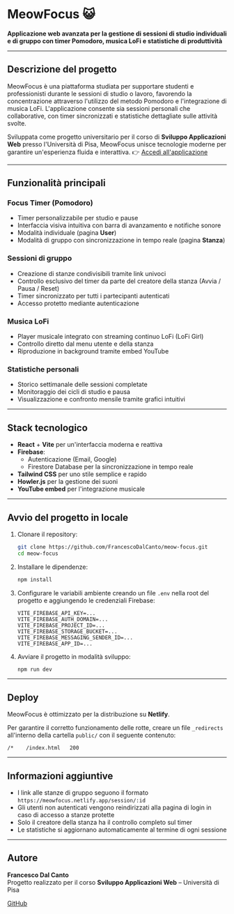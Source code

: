 # MeowFocus 😺

**Applicazione web avanzata per la gestione di sessioni di studio individuali e di gruppo con timer Pomodoro, musica LoFi e statistiche di produttività**

---

## Descrizione del progetto

MeowFocus è una piattaforma studiata per supportare studenti e professionisti durante le sessioni di studio o lavoro, favorendo la concentrazione attraverso l'utilizzo del metodo Pomodoro e l'integrazione di musica LoFi. L'applicazione consente sia sessioni personali che collaborative, con timer sincronizzati e statistiche dettagliate sulle attività svolte.

Sviluppata come progetto universitario per il corso di **Sviluppo Applicazioni Web** presso l'Università di Pisa, MeowFocus unisce tecnologie moderne per garantire un'esperienza fluida e interattiva.
👉 [Accedi all'applicazione](https://meowfocus.netlify.app/)

---

## Funzionalità principali

### Focus Timer (Pomodoro)
- Timer personalizzabile per studio e pause
- Interfaccia visiva intuitiva con barra di avanzamento e notifiche sonore
- Modalità individuale (pagina **User**)
- Modalità di gruppo con sincronizzazione in tempo reale (pagina **Stanza**)

### Sessioni di gruppo
- Creazione di stanze condivisibili tramite link univoci
- Controllo esclusivo del timer da parte del creatore della stanza (Avvia / Pausa / Reset)
- Timer sincronizzato per tutti i partecipanti autenticati
- Accesso protetto mediante autenticazione

### Musica LoFi
- Player musicale integrato con streaming continuo LoFi (LoFi Girl)
- Controllo diretto dal menu utente e della stanza
- Riproduzione in background tramite embed YouTube

### Statistiche personali
- Storico settimanale delle sessioni completate
- Monitoraggio dei cicli di studio e pausa
- Visualizzazione e confronto mensile tramite grafici intuitivi

---

## Stack tecnologico

- **React** + **Vite** per un'interfaccia moderna e reattiva
- **Firebase**:
  - Autenticazione (Email, Google)
  - Firestore Database per la sincronizzazione in tempo reale
- **Tailwind CSS** per uno stile semplice e rapido
- **Howler.js** per la gestione dei suoni
- **YouTube embed** per l'integrazione musicale

---

## Avvio del progetto in locale

1. Clonare il repository:
    ```bash
    git clone https://github.com/FrancescoDalCanto/meow-focus.git
    cd meow-focus
    ```

2. Installare le dipendenze:
    ```bash
    npm install
    ```

3. Configurare le variabili ambiente creando un file `.env` nella root del progetto e aggiungendo le credenziali Firebase:
    ```env
    VITE_FIREBASE_API_KEY=...
    VITE_FIREBASE_AUTH_DOMAIN=...
    VITE_FIREBASE_PROJECT_ID=...
    VITE_FIREBASE_STORAGE_BUCKET=...
    VITE_FIREBASE_MESSAGING_SENDER_ID=...
    VITE_FIREBASE_APP_ID=...
    ```

4. Avviare il progetto in modalità sviluppo:
    ```bash
    npm run dev
    ```

---

## Deploy

MeowFocus è ottimizzato per la distribuzione su **Netlify**.

Per garantire il corretto funzionamento delle rotte, creare un file `_redirects` all'interno della cartella `public/` con il seguente contenuto:

```
/*    /index.html   200
```

---

## Informazioni aggiuntive

- I link alle stanze di gruppo seguono il formato `https://meowfocus.netlify.app/session/:id`
- Gli utenti non autenticati vengono reindirizzati alla pagina di login in caso di accesso a stanze protette
- Solo il creatore della stanza ha il controllo completo sul timer
- Le statistiche si aggiornano automaticamente al termine di ogni sessione

---

## Autore

**Francesco Dal Canto**  
Progetto realizzato per il corso **Sviluppo Applicazioni Web** – Università di Pisa

[GitHub](https://github.com/FrancescoDalCanto)